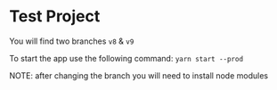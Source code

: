 # Test Project

You will find two branches `v8` & `v9`

To start the app use the following command:
`yarn start --prod`

NOTE: after changing the branch you will need to install node modules
